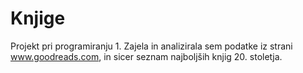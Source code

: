 # Knjige

Projekt pri programiranju 1. Zajela in analizirala sem podatke iz strani www.goodreads.com, in sicer seznam najboljših knjig 20. stoletja.
